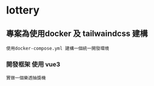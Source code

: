 # lottery

## 專案為使用docker 及 tailwaindcss 建構
```
使用docker-compose.yml 建構一個統一開發環境
```

### 開發框架 使用 vue3
```
實做一個樂透抽獎機
```

